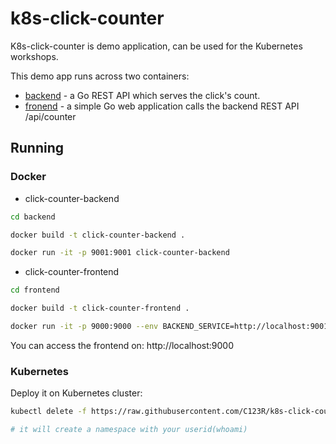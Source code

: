 # **k8s-click-counter**

K8s-click-counter is demo application, can be used for the Kubernetes workshops.

This demo app runs across two containers:

- [backend](https://github.com/C123R/k8s-click-counter/blob/master/backend) - a Go REST API which serves the click's count.
- [fronend](https://github.com/C123R/k8s-click-counter/blob/master/frontend) - a simple Go web application calls the backend REST API /api/counter

## **Running**

### **Docker**

- click-counter-backend

```sh
cd backend

docker build -t click-counter-backend .

docker run -it -p 9001:9001 click-counter-backend
```

- click-counter-frontend

```sh
cd frontend

docker build -t click-counter-frontend .

docker run -it -p 9000:9000 --env BACKEND_SERVICE=http://localhost:9001/api/counter click-counter-frontend
```

You can access the frontend on: http://localhost:9000

### **Kubernetes**

Deploy it on Kubernetes cluster:

```sh
kubectl delete -f https://raw.githubusercontent.com/C123R/k8s-click-counter/master/k8s-click-counter.yaml -n $(whoami)

# it will create a namespace with your userid(whoami)
```
